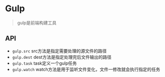 # Gulp

> gulp是前端构建工具

## API

- `gulp.src`   src方法是指定需要处理的源文件的路径
- `gulp.dest`  dest方法是指定处理完后文件输出的路径
- `gulp.task`  task定义一个gulp任务
- `gulp.watch` watch方法是用于监听文件变化，文件一修改就会执行指定的任务
